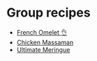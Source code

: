# Group recipes

- [French Omelet :ok_hand:](french-omelet.md)
- [Chicken Massaman](chicken-massaman.md)
- [Ultimate Meringue](Christie-Marx-Meringues.md)